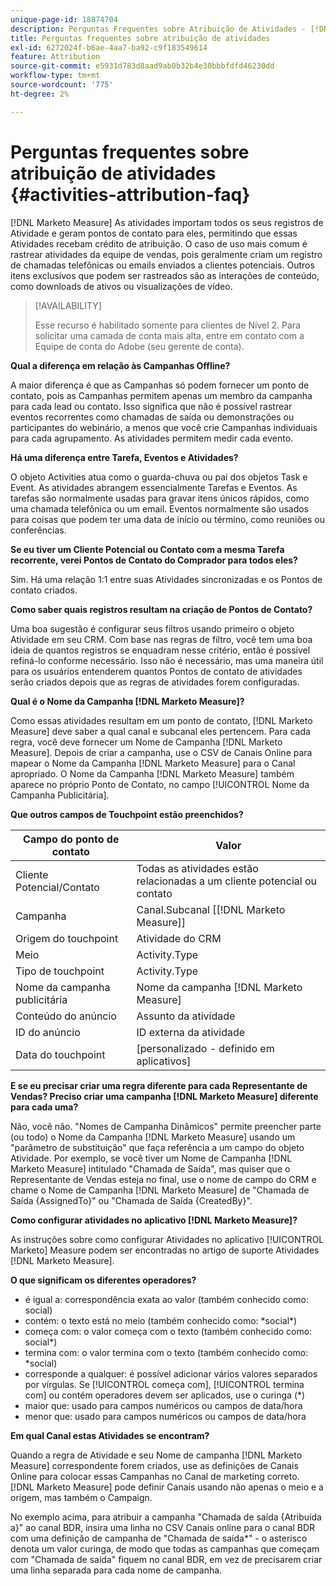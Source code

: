 ```yaml
---
unique-page-id: 18874704
description: Perguntas Frequentes sobre Atribuição de Atividades - [!DNL Marketo Measure]
title: Perguntas frequentes sobre atribuição de atividades
exl-id: 6272024f-b6ae-4aa7-ba92-c9f183549614
feature: Attribution
source-git-commit: e5931d783d8aad9ab0b32b4e30bbbfdfd46230dd
workflow-type: tm+mt
source-wordcount: '775'
ht-degree: 2%

---
```


# Perguntas frequentes sobre atribuição de atividades {#activities-attribution-faq}

[!DNL Marketo Measure] As atividades importam todos os seus registros de Atividade e geram pontos de contato para eles, permitindo que essas Atividades recebam crédito de atribuição. O caso de uso mais comum é rastrear atividades da equipe de vendas, pois geralmente criam um registro de chamadas telefônicas ou emails enviados a clientes potenciais. Outros itens exclusivos que podem ser rastreados são as interações de conteúdo, como downloads de ativos ou visualizações de vídeo.

>[!AVAILABILITY]
>
>Esse recurso é habilitado somente para clientes de Nível 2. Para solicitar uma camada de conta mais alta, entre em contato com a Equipe de conta do Adobe (seu gerente de conta).

**Qual a diferença em relação às Campanhas Offline?**

A maior diferença é que as Campanhas só podem fornecer um ponto de contato, pois as Campanhas permitem apenas um membro da campanha para cada lead ou contato. Isso significa que não é possível rastrear eventos recorrentes como chamadas de saída ou demonstrações ou participantes do webinário, a menos que você crie Campanhas individuais para cada agrupamento. As atividades permitem medir cada evento.

**Há uma diferença entre Tarefa, Eventos e Atividades?**

O objeto Activities atua como o guarda-chuva ou pai dos objetos Task e Event. As atividades abrangem essencialmente Tarefas e Eventos. As tarefas são normalmente usadas para gravar itens únicos rápidos, como uma chamada telefônica ou um email. Eventos normalmente são usados para coisas que podem ter uma data de início ou término, como reuniões ou conferências.

**Se eu tiver um Cliente Potencial ou Contato com a mesma Tarefa recorrente, verei Pontos de Contato do Comprador para todos eles?**

Sim. Há uma relação 1:1 entre suas Atividades sincronizadas e os Pontos de contato criados.

**Como saber quais registros resultam na criação de Pontos de Contato?**

Uma boa sugestão é configurar seus filtros usando primeiro o objeto Atividade em seu CRM. Com base nas regras de filtro, você tem uma boa ideia de quantos registros se enquadram nesse critério, então é possível refiná-lo conforme necessário. Isso não é necessário, mas uma maneira útil para os usuários entenderem quantos Pontos de contato de atividades serão criados depois que as regras de atividades forem configuradas.

**Qual é o Nome da Campanha [!DNL Marketo Measure]?**

Como essas atividades resultam em um ponto de contato, [!DNL Marketo Measure] deve saber a qual canal e subcanal eles pertencem. Para cada regra, você deve fornecer um Nome de Campanha [!DNL Marketo Measure]. Depois de criar a campanha, use o CSV de Canais Online para mapear o Nome da Campanha [!DNL Marketo Measure] para o Canal apropriado. O Nome da Campanha [!DNL Marketo Measure] também aparece no próprio Ponto de Contato, no campo [!UICONTROL Nome da Campanha Publicitária].

**Que outros campos de Touchpoint estão preenchidos?**

| **Campo do ponto de contato** | **Valor** |
|---|---|
| Cliente Potencial/Contato | Todas as atividades estão relacionadas a um cliente potencial ou contato |
| Campanha | Canal.Subcanal [[!DNL Marketo Measure]] |
| Origem do touchpoint | Atividade do CRM |
| Meio | Activity.Type |
| Tipo de touchpoint | Activity.Type |
| Nome da campanha publicitária | Nome da campanha [!DNL Marketo Measure] |
| Conteúdo do anúncio | Assunto da atividade |
| ID do anúncio | ID externa da atividade |
| Data do touchpoint | [personalizado - definido em aplicativos] |

**E se eu precisar criar uma regra diferente para cada Representante de Vendas? Preciso criar uma campanha [!DNL Marketo Measure] diferente para cada uma?**

Não, você não. &quot;Nomes de Campanha Dinâmicos&quot; permite preencher parte (ou todo) o Nome da Campanha [!DNL Marketo Measure] usando um &quot;parâmetro de substituição&quot; que faça referência a um campo do objeto Atividade. Por exemplo, se você tiver um Nome de Campanha [!DNL Marketo Measure] intitulado &quot;Chamada de Saída&quot;, mas quiser que o Representante de Vendas esteja no final, use o nome de campo do CRM e chame o Nome de Campanha [!DNL Marketo Measure] de &quot;Chamada de Saída {AssignedTo}&quot; ou &quot;Chamada de Saída {CreatedBy}&quot;.

**Como configurar atividades no aplicativo [!DNL Marketo Measure]?**

As instruções sobre como configurar Atividades no aplicativo [!UICONTROL Marketo] Measure podem ser encontradas no artigo de suporte Atividades [!DNL Marketo Measure].

**O que significam os diferentes operadores?**

* é igual a: correspondência exata ao valor (também conhecido como: social)
* contém: o texto está no meio (também conhecido como: &#42;social&#42;)
* começa com: o valor começa com o texto (também conhecido como: social&#42;)
* termina com: o valor termina com o texto (também conhecido como: &#42;social)
* corresponde a qualquer: é possível adicionar vários valores separados por vírgulas. Se [!UICONTROL começa com], [!UICONTROL termina com] ou contém operadores devem ser aplicados, use o curinga (&#42;)
* maior que: usado para campos numéricos ou campos de data/hora
* menor que: usado para campos numéricos ou campos de data/hora

**Em qual Canal estas Atividades se encontram?**

Quando a regra de Atividade e seu Nome de campanha [!DNL Marketo Measure] correspondente forem criados, use as definições de Canais Online para colocar essas Campanhas no Canal de marketing correto. [!DNL Marketo Measure] pode definir Canais usando não apenas o meio e a origem, mas também o Campaign.

No exemplo acima, para atribuir a campanha &quot;Chamada de saída {Atribuída a}&quot; ao canal BDR, insira uma linha no CSV Canais online para o canal BDR com uma definição de campanha de &quot;Chamada de saída&#42;&quot; - o asterisco denota um valor curinga, de modo que todas as campanhas que começam com &quot;Chamada de saída&quot; fiquem no canal BDR, em vez de precisarem criar uma linha separada para cada nome de campanha.
